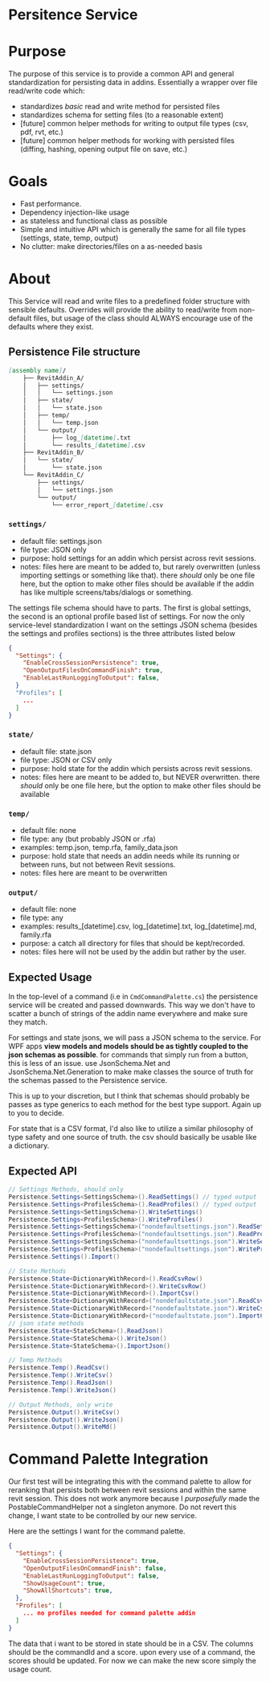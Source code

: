 # Persitence Service

# Purpose

The purpose of this service is to provide a common API and general standardization for persisting data in addins. Essentially a wrapper over file read/write code which:
- standardizes *basic* read and write method for persisted files
- standardizes schema for setting files (to a reasonable extent)
- [future] common helper methods for writing to output file types (csv, pdf, rvt, etc.) 
- [future] common helper methods for working with persisted files (diffing, hashing, opening output file on save, etc.)

# Goals

- Fast performance.
- Dependency injection-like usage
- as  stateless and functional class as possible
- Simple and intuitive API which is generally the same for all file types (settings, state, temp, output)
- No clutter: make directories/files on a as-needed basis

# About 

This Service will read and write files to a predefined folder structure with sensible defaults. Overrides will provide the ability to read/write from non-default files, but usage of the class should ALWAYS encourage use of the defaults where they exist. 

## Persistence File structure
``` md
[assembly name]/
    ├── RevitAddin_A/
    │   ├── settings/
    │   │   └── settings.json
    │   ├── state/ 
    │   │   └── state.json
    │   ├── temp/ 
    │   │   └── temp.json
    │   └── output/
    │       ├── log_[datetime].txt
    │       └── results_[datetime].csv
    ├── RevitAddin_B/
    │   └── state/
    │       └── state.json
    └── RevitAddin_C/
        ├── settings/
        │   └── settings.json
        └── output/
            └── error_report_[datetime].csv
```

### `settings/`

- default file: settings.json
- file type: JSON only
- purpose: hold settings for an addin which persist across revit sessions. 
- notes: files here are meant to be added to, but rarely overwritten (unless importing settings or something like that). there *should* only be one file here, but the option to make other files should be available if the addin has like multiple screens/tabs/dialogs or something.

The settings file schema should have to parts. The first is global settings, the second is an optional profile based list of settings. For now the only service-level standardization I want on the settings JSON schema (besides the settings and profiles sections) is the three attributes listed below
```json
{
  "Settings": {
    "EnableCrossSessionPersistence": true,
    "OpenOutputFilesOnCommandFinish": true,
    "EnableLastRunLoggingToOutput": false,
  }
  "Profiles": [
    ... 
  ]
}
```

### `state/`

- default file: state.json
- file type: JSON or CSV only
- purpose: hold state for the addin which persists across revit sessions. 
- notes: files here are meant to be added to, but NEVER overwritten. there *should* only be one file here, but the option to make other files should be available

### `temp/`

- default file: none
- file type: any (but probably JSON or .rfa)
- examples: temp.json, temp.rfa, family_data.json
- purpose: hold state that needs an addin needs while its running or between runs, but not between Revit sessions. 
- notes: files here are meant to be overwritten

### `output/`

- default file: none
- file type: any
- examples: results_[datetime].csv, log_[datetime].txt, log_[datetime].md, family.rfa
- purpose: a catch all directory for files that should be kept/recorded. 
- notes: files here will not be used by the addin but rather by the user.

## Expected Usage

In the top-level of a command (i.e in `CmdCommandPalette.cs`) the persistence service will be created and passed downwards. This way we don't have to scatter a bunch of strings of the addin name everywhere and make sure they match.

For settings and state jsons, we will pass a JSON schema to the service. For WPF apps **view models and models should be as tightly coupled to the json schemas as possible**. for commands that simply run from a button, this is less of an issue. use JsonSchema.Net and JsonSchema.Net.Generation to make make classes the source of truth for the schemas passed to the Persistence service.

This is up to your discretion, but I think that schemas should probably be passes as type generics to each method for the best type support. Again up to you to decide. 

For state that is a CSV format, I'd also like to utilize a similar philosophy of type safety and one source of truth. the csv should basically be usable like a dictionary.

## Expected API

```cs
// Settings Methods, should only
Persistence.Settings<SettingsSchema>().ReadSettings() // typed output
Persistence.Settings<ProfilesSchema>().ReadProfiles() // typed output
Persistence.Settings<SettingsSchema>().WriteSettings() 
Persistence.Settings<ProfilesSchema>().WriteProfiles()
Persistence.Settings<SettingsSchema>("nondefaultsettings.json").ReadSettings() // typed output
Persistence.Settings<ProfilesSchema>("nondefaultsettings.json").ReadProfiles() // typed output
Persistence.Settings<SettingsSchema>("nondefaultsettings.json").WriteSettings() 
Persistence.Settings<ProfilesSchema>("nondefaultsettings.json").WriteProfiles()
Persistence.Settings().Import()
```

```cs
// State Methods
Persistence.State<DictionaryWithRecord>().ReadCsvRow()
Persistence.State<DictionaryWithRecord>().WriteCsvRow()
Persistence.State<DictionaryWithRecord>().ImportCsv()
Persistence.State<DictionaryWithRecord>("nondefaultstate.json").ReadCsvRow()
Persistence.State<DictionaryWithRecord>("nondefaultstate.json").WriteCsvRow()
Persistence.State<DictionaryWithRecord>("nondefaultstate.json").ImportCsv()
// json state methods
Persistence.State<StateSchema>().ReadJson()
Persistence.State<StateSchema>().WriteJson()
Persistence.State<StateSchema>().ImportJson()
```

```cs
// Temp Methods
Persistence.Temp().ReadCsv()
Persistence.Temp().WriteCsv()
Persistence.Temp().ReadJson()
Persistence.Temp().WriteJson()
```

```cs 
// Output Methods, only write
Persistence.Output().WriteCsv()
Persistence.Output().WriteJson()
Persistence.Output().WriteMd()
```



# Command Palette Integration

Our first test will be integrating this with the command palette to allow for reranking that persists both between revit sessions and within the same revit session. This does not work anymore because I *purposefully* made the PostableCommandHelper not a singleton anymore. Do not revert this change, I want state to be controlled by our new service.
 
Here are the settings I want for the command palette.
```json
{
  "Settings": {
    "EnableCrossSessionPersistence": true,
    "OpenOutputFilesOnCommandFinish": false,
    "EnableLastRunLoggingToOutput": false,
    "ShowUsageCount": true,
    "ShowAllShortcuts": true,
  },
  "Profiles": [
    ... no profiles needed for command palette addin
  ]
}
```

The data that i want to be stored in state should be in a CSV. The columns should be the commandId and a score. upon every use of a command, the scores should be updated. For now we can make the new score simply the usage count.